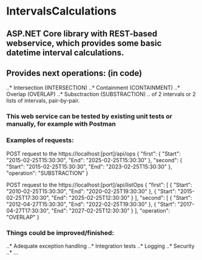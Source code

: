 # IntervalsCalculations

## ASP.NET Core library with REST-based webservice, which provides some basic datetime interval calculations.

## Provides next operations: (in code)
..* Intersection (INTERSECTION)
..* Containment (CONTAINMENT)
..* Overlap (OVERLAP)
..* Subsctraction (SUBSTRACTION)
.. of 2 intervals or 2 lists of intervals, pair-by-pair.

### This web service can be tested by existing unit tests or manually, for example with Postman
### Examples of requests:
POST request to the
https://localhost:[port]/api/ops
{
    "first": {
        "Start": "2015-02-25T15:30:30",
        "End": "2025-02-25T15:30:30"
    },
    "second": {
        "Start": "2015-02-25T15:30:30",
        "End": "2023-02-25T15:30:30"
    },
    "operation": "SUBSTRACTION"
}

POST request to the
https://localhost:[port]/api/listOps
{
    "first": [
        {
            "Start": "2010-02-25T15:30:30",
            "End": "2020-02-25T19:30:30"
        },
        {
            "Start": "2015-02-25T17:30:30",
            "End": "2025-02-25T12:30:30"
        }
    ],
    "second": [
        {
            "Start": "2012-04-27T15:30:30",
            "End": "2022-02-25T19:30:30"
        },
        {
            "Start": "2017-04-27T17:30:30",
            "End": "2027-02-25T12:30:30"
        }
    ],
    "operation": "OVERLAP"
}

### Things could be improved/finished:
..* Adequate exception handling
..* Integration tests
..* Logging
..* Security
..* ...
